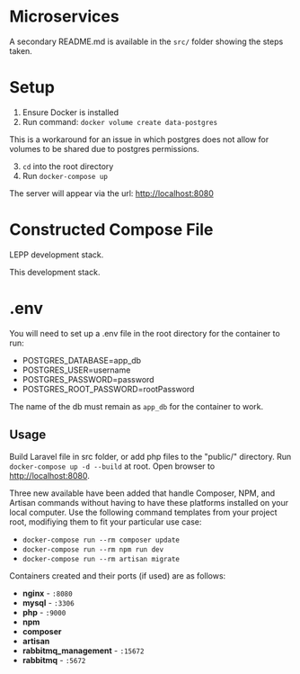 # Microservices 

A secondary README.md is available in the `src/` folder showing the
steps taken. 

# Setup
1. Ensure Docker is installed
2. Run command: 
    `docker volume create data-postgres`

This is a workaround for an issue in which postgres does not allow
for volumes to be shared due to postgres permissions. 

3. `cd` into the root directory
4. Run `docker-compose up`

The server will appear via the url: [http://localhost:8080](http://localhost:8080)

# Constructed Compose File
LEPP development stack.

This development stack.

# .env

You will need to set up a .env file in the root directory for the container to run:

- POSTGRES_DATABASE=app_db
- POSTGRES_USER=username
- POSTGRES_PASSWORD=password
- POSTGRES_ROOT_PASSWORD=rootPassword

The name of the db must remain as `app_db` for the container to work.

## Usage

Build Laravel file in src folder, or add php files to the "public/" directory. Run `docker-compose up -d --build` at root. Open browser to [http://localhost:8080](http://localhost:8080).

Three new available have been added that handle Composer, NPM, and Artisan commands without having to have these platforms installed on your local computer. Use the following command templates from your project root, modifiying them to fit your particular use case:

- `docker-compose run --rm composer update`
- `docker-compose run --rm npm run dev`
- `docker-compose run --rm artisan migrate` 

Containers created and their ports (if used) are as follows:

- **nginx** - `:8080`
- **mysql** - `:3306`
- **php** - `:9000`
- **npm**
- **composer**
- **artisan**
- **rabbitmq_management** - `:15672`
- **rabbitmq** - `:5672`